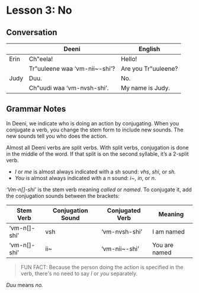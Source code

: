 # Lesson 3: No

## Conversation
| | Deeni | English |
|---|---|---|
| Erin | Ch"eela! | Hello! |
| | Tr"uuleene waa ‘vm-nii~-shi’? | Are you Tr"uuleene? |
| Judy | Duu. | No. |
| | Ch"uudi waa ‘vm-nvsh-shi’. | My name is Judy. |

## Grammar Notes
In Deeni, we indicate who is doing an action by conjugating. When you conjugate a verb, you change the stem form to include new sounds. The new sounds tell you who does the action. 

Almost all Deeni verbs are split verbs. With split verbs, conjugation is done in the middle of the word. If that split is on the second syllable, it’s a 2-split verb.

- _I_ or _me_ is almost always indicated with a sh sound: _vhs_, _shi_, or _sh._
- _You_ is almost always indicated with a n sound: _i~_, _in_, or _n_.

_‘Vm-n[]-shi’_ is the stem verb meaning _called_ or _named_. To conjugate it, add the conjugation sounds between the brackets:

| Stem Verb | Conjugation Sound | Conjugated Verb | Meaning |
|---|---|---|---|
| ‘vm-n[]-shi’ | vsh | ‘vm-nvsh-shi’ | I am named |
| ‘vm-n[]-shi’ | ii~ | ‘vm-nii~-shi’ | You are named |

> FUN FACT: Because the person doing the action is specified in the verb, there's no need to say _I_ or _you_ separately.

_Duu_ means _no._

